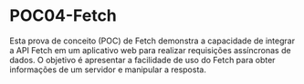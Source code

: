 # POC04-Fetch
Esta prova de conceito (POC) de Fetch demonstra a capacidade de integrar a API Fetch em um aplicativo web para realizar requisições assíncronas de dados. O objetivo é apresentar a facilidade de uso do Fetch para obter informações de um servidor e manipular a resposta.
